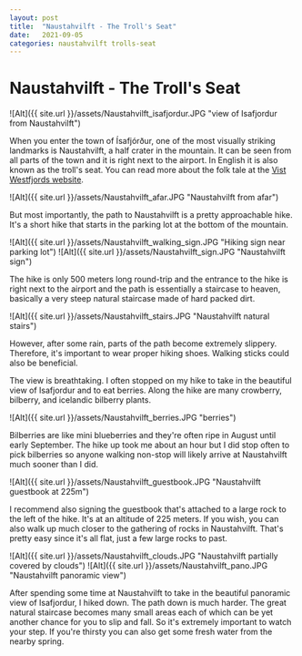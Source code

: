 ```yaml
---
layout: post
title:  "Naustahvilft - The Troll's Seat"
date:   2021-09-05
categories: naustahvilft trolls-seat
---
```


# Naustahvilft - The Troll's Seat

![Alt]({{ site.url }}/assets/Naustahvilft_isafjordur.JPG "view of Isafjordur from Naustahvilft")

When you enter the town of Ísafjórður, one of the most visually striking
landmarks is Naustahvilft, a half crater in the mountain. It can be seen from
all parts of the town and it is right next to the airport. In English it is
also known as the troll's seat. You can read more about the folk tale at the
[Vist Westfjords website][westfjords].

![Alt]({{ site.url }}/assets/Naustahvilft_afar.JPG "Naustahvilft from afar")

But most importantly, the path to Naustahvilft is a pretty approachable hike.
It's a short hike that starts in the parking lot at the bottom of the mountain.


![Alt]({{ site.url }}/assets/Naustahvilft_walking_sign.JPG "Hiking sign near parking lot")
![Alt]({{ site.url }}/assets/Naustahvilft_sign.JPG "Naustahvilft sign")

The hike is only 500 meters long round-trip and the entrance to the hike is
right next to the airport and the path is essentially a staircase to heaven,
basically a very steep natural staircase made of hard packed dirt. 

![Alt]({{ site.url }}/assets/Naustahvilft_stairs.JPG "Naustahvilft natural stairs")

However, after some rain, parts of the path become extremely slippery.
Therefore, it's important to wear proper hiking shoes. Walking sticks could
also be beneficial.

The view is breathtaking. I often stopped on my hike to take in the beautiful
view of Isafjordur and to eat berries. Along the hike are many crowberry,
bilberry, and icelandic bilberry plants. 

![Alt]({{ site.url }}/assets/Naustahvilft_berries.JPG "berries")

Bilberries are like mini blueberries
and they're often ripe in August until early September. The hike up took me
about an hour but I did stop often to pick bilberries so anyone walking
non-stop will likely arrive at Naustahvilft much sooner than I did.

![Alt]({{ site.url }}/assets/Naustahvilft_guestbook.JPG "Naustahvilft guestbook at 225m")

I recommend also signing the guestbook that's attached to a large rock to the
left of the hike. It's at an altitude of 225 meters. If you wish, you can also
walk up much closer to the gathering of rocks in Naustahvilft. That's pretty
easy since it's all flat, just a few large rocks to past.

![Alt]({{ site.url }}/assets/Naustahvilft_clouds.JPG "Naustahvilft partially covered by clouds")
![Alt]({{ site.url }}/assets/Naustahvilft_pano.JPG "Naustahvilft panoramic view")

After spending some time at Naustahvilft to take in the beautiful panoramic
view of Isafjordur, I hiked down. The path down is much harder. The great
natural staircase becomes many small areas each of which can be yet another
chance for you to slip and fall. So it's extremely important to watch your
step. If you're thirsty you can also get some fresh water from the nearby
spring.

[westfjords]: https://www.westfjords.is/en/place/naustahvilft
